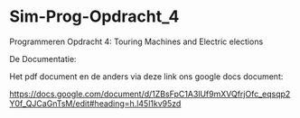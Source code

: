 # Sim-Prog-Opdracht_4
Programmeren Opdracht 4: Touring Machines and Electric elections

De Documentatie:

Het pdf document en de anders via deze link ons google docs document:

https://docs.google.com/document/d/1ZBsFpC1A3lUf9mXVQfrjOfc_eqsqp2Y0f_QJCaGnTsM/edit#heading=h.l45l1kv95zd
